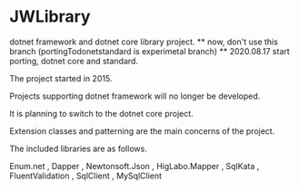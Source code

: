 # JWLibrary
dotnet framework and dotnet core library project.
** now, don't use this branch (portingTodonetstandard is experimetal branch) ** 
2020.08.17 start porting, dotnet core and standard.


The project started in 2015.

Projects supporting dotnet framework will no longer be developed.

It is planning to switch to the dotnet core project.

Extension classes and patterning are the main concerns of the project.

The included libraries are as follows.

Enum.net
, Dapper
, Newtonsoft.Json
, HigLabo.Mapper
, SqlKata
, FluentValidation
, SqlClient
, MySqlClient
